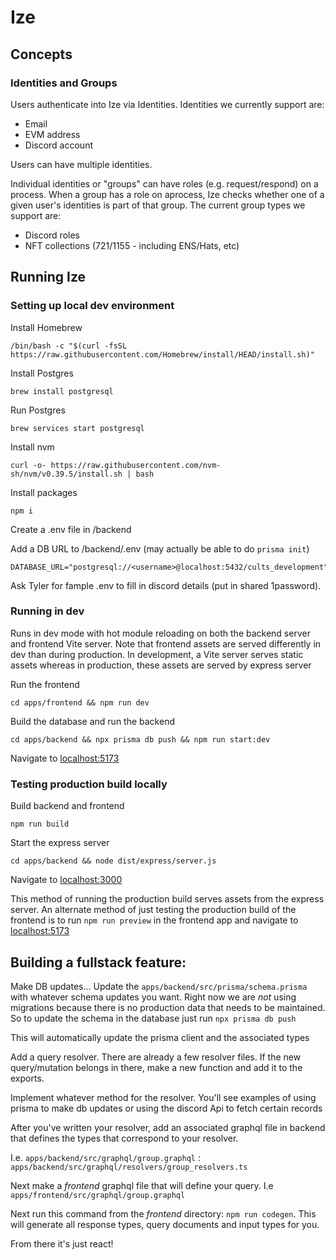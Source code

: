 # Ize

## Concepts

### Identities and Groups

Users authenticate into Ize via Identities. Identities we currently support are:

- Email
- EVM address
- Discord account

Users can have multiple identities.

Individual identities or "groups" can have roles (e.g. request/respond) on a process. When a group has a role on aprocess, Ize checks whether one of a given user's identities is part of that group. The current group types we support are:

- Discord roles
- NFT collections (721/1155 - including ENS/Hats, etc)

## Running Ize

### Setting up local dev environment 

Install Homebrew

`/bin/bash -c "$(curl -fsSL https://raw.githubusercontent.com/Homebrew/install/HEAD/install.sh)"`

Install Postgres

`brew install postgresql`

Run Postgres

`brew services start postgresql`

Install nvm

`curl -o- https://raw.githubusercontent.com/nvm-sh/nvm/v0.39.5/install.sh | bash`

Install packages

`npm i`

Create a .env file in /backend

Add a DB URL to /backend/.env (may actually be able to do `prisma init`)

```
DATABASE_URL="postgresql://<username>@localhost:5432/cults_development"
```

Ask Tyler for fample .env to fill in discord details (put in shared 1password).

### Running in dev

Runs in dev mode with hot module reloading on both the backend server and frontend Vite server. Note that frontend assets are served differently in dev than during production. In development, a Vite server serves static assets whereas in production, these assets are served by express server

Run the frontend

`cd apps/frontend && npm run dev`

Build the database and run the backend

`cd apps/backend && npx prisma db push && npm run start:dev`

Navigate to [localhost:5173](http://localhost:5173/) 

### Testing production build locally

Build backend and frontend

`npm run build`

Start the express server

`cd apps/backend && node dist/express/server.js`    

Navigate to [localhost:3000](http://localhost:3000/) 

This method of running the production build serves assets from the express server. An alternate method of just testing the production build of the frontend is to run `npm run preview` in the frontend app and navigate to [localhost:5173](http://localhost:5173/) 



## Building a fullstack feature:

Make DB updates...
Update the `apps/backend/src/prisma/schema.prisma` with whatever schema updates you want.
Right now we are _not_ using migrations because there is no production data that needs to be maintained. So to update the schema in the database just run `npx prisma db push`

This will automatically update the prisma client and the associated types

Add a query resolver. There are already a few resolver files. If the new query/mutation belongs in there, make a new function and add it to the exports.

Implement whatever method for the resolver. You'll see examples of using prisma to make db updates or using the discord Api to fetch certain records

After you've written your resolver, add an associated graphql file in backend that defines the types that correspond to your resolver.

I.e. `apps/backend/src/graphql/group.graphql` : `apps/backend/src/graphql/resolvers/group_resolvers.ts`

Next make a _frontend_ graphql file that will define your query. I.e `apps/frontend/src/graphql/group.graphql`

Next run this command from the _frontend_ directory: `npm run codegen`. This will generate all response types, query documents and input types for you.

From there it's just react!
